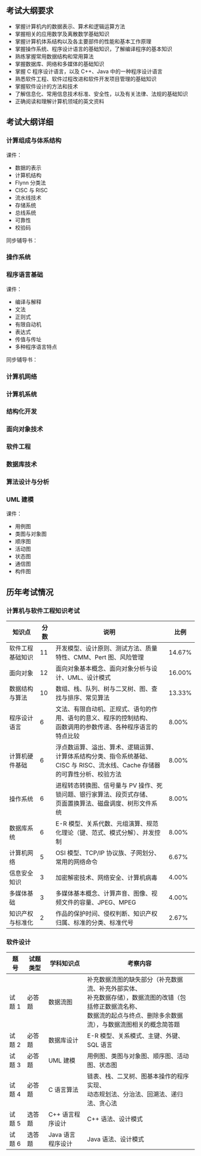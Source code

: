 ## 考试大纲要求

- 掌握计算机内的数据表示、算术和逻辑运算方法
- 掌握相关的应用数学及离散数学基础知识
- 掌握计算机体系结构以及各主要部件的性能和基本工作原理
- 掌握操作系统、程序设计语言的基础知识，了解编译程序的基本知识
- 熟练掌握常用数据结构和常用算法
- 掌握数据库、网络和多媒体的基础知识
- 掌握 C 程序设计语言，以及 C++、Java 中的一种程序设计语言
- 熟悉软件工程、软件过程改进和软件开发项目管理的基础知识
- 掌握软件设计的方法和技术
- 了解信息化、常用信息技术标准、安全性，以及有关法律、法规的基础知识
- 正确阅读和理解计算机领域的英文资料

## 考试大纲详细

### 计算组成与体系结构

课件：

- 数据的表示
- 计算机结构
- Flynn 分类法
- CISC 与 RISC
- 流水线技术
- 存储系统
- 总线系统
- 可靠性
- 校验码

同步辅导书：

### 操作系统

### 程序语言基础

课件：

- 编译与解释
- 文法
- 正则式
- 有限自动机
- 表达式
- 传值与传址
- 多种程序语言特点

同步辅导书：

### 计算机网络

### 计算机系统

### 结构化开发

### 面向对象技术

### 软件工程

### 数据库技术

### 算法设计与分析

### UML 建模

课件：

- 用例图
- 类图与对象图
- 顺序图
- 活动图
- 状态图
- 通信图
- 构件图

## 历年考试情况

### 计算机与软件工程知识考试

| 知识点           | 分数 | 说明                                                         | 比例   |
| ---------------- | ---- | ------------------------------------------------------------ | ------ |
| 软件工程基础知识 | 11   | 开发模型、设计原则、测试方法、质量特性、CMM、Pert 图、风险管理 | 14.67% |
| 面向对象         | 12   | 面向对象基本概念、面向对象分析与设计、UML、设计模式          | 16.00% |
| 数据结构与算法   | 10   | 数组、栈、队列、树与二叉树、图、查找与排序、常见算法         | 13.33% |
| 程序设计语言     | 6    | 文法、有限自动机、正规式、语句的作用、语句的意义、程序的控制结构、<br />函数调用的参数传递、各种程序语言的特点比较 | 8.00%  |
| 计算机硬件基础   | 6    | 浮点数运算、溢出、算术、逻辑运算、计算体系结构分类、指令系统基础、<br />CISC 与 RISC、流水线、Cache 存储器的可靠性分析、校验方法 | 8.00%  |
| 操作系统         | 6    | 进程转态转换图、信号量与 PV 操作、死锁问题、银行家算法、段页式存储、<br />页面置换算法、磁盘调度、树形文件系统 | 8.00%  |
| 数据库系统       | 6    | E-R 模型、关系代数、元组演算、规范化理论（键、范式、模式分解）、并发控制 | 8.00%  |
| 计算机网络       | 5    | OSI 模型、TCP/IP 协议族、子网划分、常用的网络命令            | 6.67%  |
| 信息安全知识     | 3    | 加密解密技术、网络安全、计算机病毒                           | 4.00%  |
| 多媒体基础       | 3    | 多媒体基本概念、计算声音、图像、视频文件的容量、JPEG、MPEG   | 4.00%  |
| 知识产权与标准化 | 2    | 作品的保护时间、侵权判断、知识产权归属、标准的分类、标准代号 | 2.67%  |

### 软件设计

| 题号   | 试题类型 | 学科知识点        | 考察内容                                                     |
| ------ | -------- | ----------------- | ------------------------------------------------------------ |
| 试题 1 | 必答题   | 数据流图          | 补充数据流图的缺失部分（补充数据流、补充外部实体、<br />补充数据存储），数据流图的改错（包括修正数据流名称、<br />数据流的起点与终点、删除多余数据流），与数据流图相关的概念简答题 |
| 试题 2 | 必答题   | 数据库设计        | E-R 模型、关系模式、主键、外键、SQL 语言                     |
| 试题 3 | 必答题   | UML 建模          | 用例图、类图与对象图、顺序图、活动图、状态图                 |
| 试题 4 | 必答题   | C 语言算法        | 链表、栈、二叉树、图基本操作的程序实现、<br />动态规划法、分治法、回溯法、递归法、贪心法 |
| 试题 5 | 选答题   | C++ 语言程序设计  | C++ 语法、设计模式                                           |
| 试题 6 | 选答题   | Java 语言程序设计 | Java 语法、设计模式                                          |


